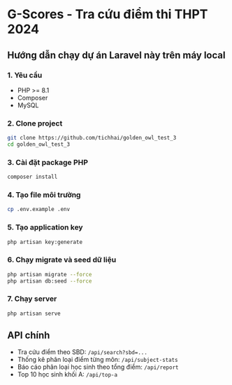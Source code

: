 
# G-Scores - Tra cứu điểm thi THPT 2024

## Hướng dẫn chạy dự án Laravel này trên máy local

### 1. Yêu cầu
- PHP >= 8.1
- Composer
- MySQL

### 2. Clone project
```bash
git clone https://github.com/tichhai/golden_owl_test_3
cd golden_owl_test_3
```

### 3. Cài đặt package PHP
```bash
composer install
```

### 4. Tạo file môi trường
```bash
cp .env.example .env
```

### 5. Tạo application key
```bash
php artisan key:generate
```

### 6. Chạy migrate và seed dữ liệu
```bash
php artisan migrate --force
php artisan db:seed --force
```

### 7. Chạy server
```bash
php artisan serve
```
## API chính
- Tra cứu điểm theo SBD: `/api/search?sbd=...`
- Thống kê phân loại điểm từng môn: `/api/subject-stats`
- Báo cáo phân loại học sinh theo tổng điểm: `/api/report`
- Top 10 học sinh khối A: `/api/top-a`
